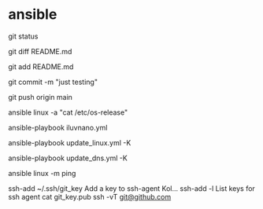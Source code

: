 # ansible

git status

git diff README.md

git add README.md

git commit -m "just testing"

git push origin main


ansible linux -a "cat /etc/os-release"

ansible-playbook iluvnano.yml

ansible-playbook update_linux.yml -K

ansible-playbook update_dns.yml -K

ansible linux -m ping



ssh-add ~/.ssh/git_key    Add a key to ssh-agent Kol...
ssh-add -l                List keys for ssh agent
cat git_key.pub
ssh -vT git@github.com
